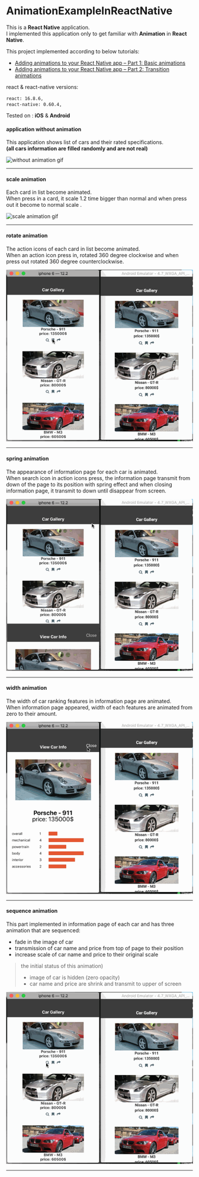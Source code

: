 # AnimationExampleInReactNative

This is a **React Native** application.\
I implemented this application only to get familiar with **Animation** in **React Native**.


This project implemented according to below tutorials:
* [Adding animations to your React Native app – Part 1: Basic animations](https://blog.pusher.com/animation-react-native-part-1/) 
* [Adding animations to your React Native app – Part 2: Transition animations](https://blog.pusher.com/animation-react-native-part-2/)


react & react-native versions:
```$xslt
react: 16.8.6,
react-native: 0.60.4,
```

Tested on : **iOS** & **Android**



#### application without animation
This application shows list of cars and their rated specifications.\
**(all cars information are filled randomly and are not real)**

![without animation gif](readMeImages/withoutAnimation.gif)


-----------

#### scale animation


Each card in list become animated.\
When press in a card, it scale 1.2 time bigger than normal and when press out it become to normal scale .

![scale animation gif](readMeImages/withoutAnimation.gif)


-----------

#### rotate animation

The action icons of each card in list become animated.\
When an action icon press in, rotated 360 degree clockwise and when press out rotated 360 degree counterclockwise.

![rotate animation gif](readMeImages/rotateAnimation.gif)


-----------

#### spring animation

The appearance of information page for each car is animated.\
When search icon in action icons press, the information page transmit from down of the page to its position with spring effect 
and when closing information page, it transmit to down until disappear from screen.

![spring animation](readMeImages/springAnimation.gif)


-----------

#### width animation

The width of car ranking features in information page are animated.\
When information page appeared, width of each features are animated from zero to their amount.

![width animation](readMeImages/widthAnimation.gif)


-----------

#### sequence animation

This part implemented in information page of each car and has three animation that are sequenced:
* fade in the image of car
* transmission of car name and price from top of page to their position
* increase scale of  car name and price to their original scale

> the initial status of this animation)
> * image of car is hidden (zero opacity)
> * car name and price are shrink and transmit to upper of screen

![sequence animation](readMeImages/sequenceAnimation.gif)


-----------


